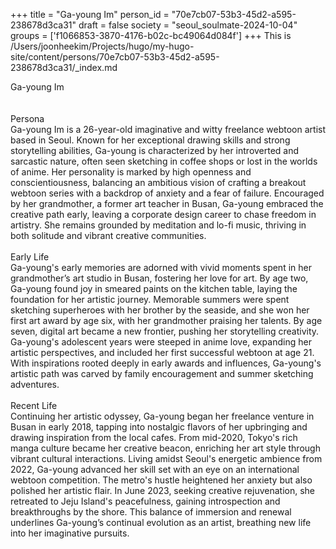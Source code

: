 +++
title = "Ga-young Im"
person_id = "70e7cb07-53b3-45d2-a595-238678d3ca31"
draft = false
society = "seoul_soulmate-2024-10-04"
groups = ['f1066853-3870-4176-b02c-bc49064d084f']
+++
This is /Users/joonheekim/Projects/hugo/my-hugo-site/content/persons/70e7cb07-53b3-45d2-a595-238678d3ca31/_index.md

<div class="h1_1_right">Ga-young Im</div><br>
<br>
<div class="h2">Persona</div><div class="plain">Ga-young Im is a 26-year-old imaginative and witty freelance webtoon artist based in Seoul. Known for her exceptional drawing skills and strong storytelling abilities, Ga-young is characterized by her introverted and sarcastic nature, often seen sketching in coffee shops or lost in the worlds of anime. Her personality is marked by high openness and conscientiousness, balancing an ambitious vision of crafting a breakout webtoon series with a backdrop of anxiety and a fear of failure. Encouraged by her grandmother, a former art teacher in Busan, Ga-young embraced the creative path early, leaving a corporate design career to chase freedom in artistry. She remains grounded by meditation and lo-fi music, thriving in both solitude and vibrant creative communities.</div><br>
<div class="h2">Early Life</div><div class="plain">Ga-young's early memories are adorned with vivid moments spent in her grandmother’s art studio in Busan, fostering her love for art. By age two, Ga-young found joy in smeared paints on the kitchen table, laying the foundation for her artistic journey. Memorable summers were spent sketching superheroes with her brother by the seaside, and she won her first art award by age six, with her grandmother praising her talents. By age seven, digital art became a new frontier, pushing her storytelling creativity. Ga-young's adolescent years were steeped in anime love, expanding her artistic perspectives, and included her first successful webtoon at age 21. With inspirations rooted deeply in early awards and influences, Ga-young's artistic path was carved by family encouragement and summer sketching adventures.</div><br>
<div class="h2">Recent Life</div><div class="plain">Continuing her artistic odyssey, Ga-young began her freelance venture in Busan in early 2018, tapping into nostalgic flavors of her upbringing and drawing inspiration from the local cafes. From mid-2020, Tokyo's rich manga culture became her creative beacon, enriching her art style through vibrant cultural interactions. Living amidst Seoul's energetic ambience from 2022, Ga-young advanced her skill set with an eye on an international webtoon competition. The metro's hustle heightened her anxiety but also polished her artistic flair. In June 2023, seeking creative rejuvenation, she retreated to Jeju Island's peacefulness, gaining introspection and breakthroughs by the shore. This balance of immersion and renewal underlines Ga-young’s continual evolution as an artist, breathing new life into her imaginative pursuits. </div><br>
